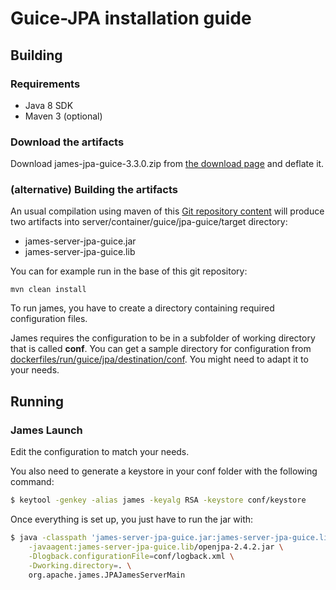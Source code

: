# Guice-JPA installation guide

## Building

### Requirements

 - Java 8 SDK
 - Maven 3 (optional)

### Download the artifacts

Download james-jpa-guice-3.3.0.zip from [the download page](http://james.apache.org/download.cgi#Apache_James_Server) and deflate it.

### (alternative) Building the artifacts

An usual compilation using maven of this [Git repository content](https://github.com/apache/james-project) will produce
two artifacts into server/container/guice/jpa-guice/target directory:

 - james-server-jpa-guice.jar
 - james-server-jpa-guice.lib

You can for example run in the base of this git repository:

```
mvn clean install
```

To run james, you have to create a directory containing required configuration files.

James requires the configuration to be in a subfolder of working directory that is called **conf**. You can get a sample
directory for configuration from [dockerfiles/run/guice/jpa/destination/conf](https://github.com/apache/james-project/tree/master/dockerfiles/run/guice/jpa/destination/conf). You might need to adapt it to your needs.


## Running

### James Launch

Edit the configuration to match your needs.

You also need to generate a keystore in your conf folder with the following command:

```bash
$ keytool -genkey -alias james -keyalg RSA -keystore conf/keystore
```

Once everything is set up, you just have to run the jar with:

```bash
$ java -classpath 'james-server-jpa-guice.jar:james-server-jpa-guice.lib/*' \
    -javaagent:james-server-jpa-guice.lib/openjpa-2.4.2.jar \
    -Dlogback.configurationFile=conf/logback.xml \
    -Dworking.directory=. \
    org.apache.james.JPAJamesServerMain
```
